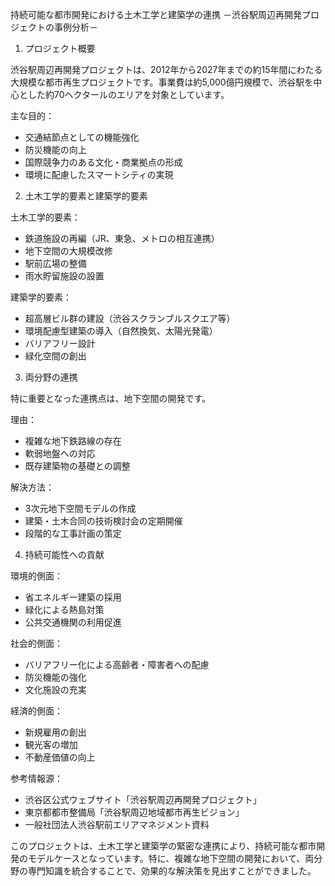 持続可能な都市開発における土木工学と建築学の連携
－渋谷駅周辺再開発プロジェクトの事例分析－

1. プロジェクト概要

渋谷駅周辺再開発プロジェクトは、2012年から2027年までの約15年間にわたる大規模な都市再生プロジェクトです。事業費は約5,000億円規模で、渋谷駅を中心とした約70ヘクタールのエリアを対象としています。

主な目的：
- 交通結節点としての機能強化
- 防災機能の向上
- 国際競争力のある文化・商業拠点の形成
- 環境に配慮したスマートシティの実現

2. 土木工学的要素と建築学的要素

土木工学的要素：
- 鉄道施設の再編（JR、東急、メトロの相互連携）
- 地下空間の大規模改修
- 駅前広場の整備
- 雨水貯留施設の設置

建築学的要素：
- 超高層ビル群の建設（渋谷スクランブルスクエア等）
- 環境配慮型建築の導入（自然換気、太陽光発電）
- バリアフリー設計
- 緑化空間の創出

3. 両分野の連携

特に重要となった連携点は、地下空間の開発です。

理由：
- 複雑な地下鉄路線の存在
- 軟弱地盤への対応
- 既存建築物の基礎との調整

解決方法：
- 3次元地下空間モデルの作成
- 建築・土木合同の技術検討会の定期開催
- 段階的な工事計画の策定

4. 持続可能性への貢献

環境的側面：
- 省エネルギー建築の採用
- 緑化による熱島対策
- 公共交通機関の利用促進

社会的側面：
- バリアフリー化による高齢者・障害者への配慮
- 防災機能の強化
- 文化施設の充実

経済的側面：
- 新規雇用の創出
- 観光客の増加
- 不動産価値の向上

参考情報源：
- 渋谷区公式ウェブサイト「渋谷駅周辺再開発プロジェクト」
- 東京都都市整備局「渋谷駅周辺地域都市再生ビジョン」
- 一般社団法人渋谷駅前エリアマネジメント資料

このプロジェクトは、土木工学と建築学の緊密な連携により、持続可能な都市開発のモデルケースとなっています。特に、複雑な地下空間の開発において、両分野の専門知識を統合することで、効果的な解決策を見出すことができました。